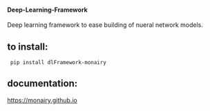 #### Deep-Learning-Framework ###
Deep learning framework to ease building of nueral network models.

## to install: ##
``` pip install dlFramework-monairy```

## documentation:
https://monairy.github.io
